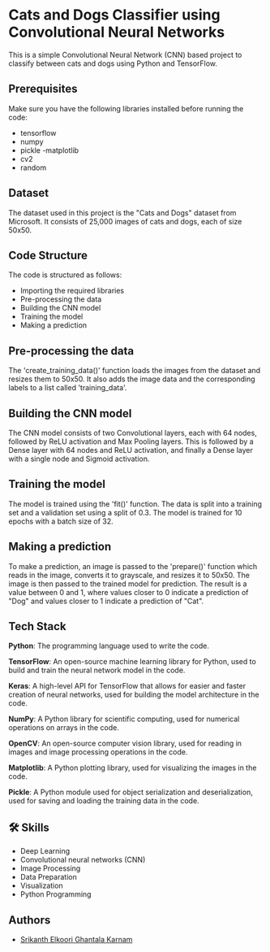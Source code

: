 # Cats and Dogs Classifier using Convolutional Neural Networks

This is a simple Convolutional Neural Network (CNN) based project to classify between cats and dogs using Python and TensorFlow.

## Prerequisites

Make sure you have the following libraries installed before running the code:
- tensorflow
- numpy
- pickle
-matplotlib
- cv2
- random

## Dataset

The dataset used in this project is the "Cats and Dogs" dataset from Microsoft. It consists of 25,000 images of cats and dogs, each of size 50x50.

## Code Structure

The code is structured as follows:
- Importing the required libraries
- Pre-processing the data
- Building the CNN model
- Training the model
- Making a prediction

## Pre-processing the data

The 'create_training_data()' function loads the images from the dataset and resizes them to 50x50. It also adds the image data and the corresponding labels to a list called 'training_data'.

## Building the CNN model

The CNN model consists of two Convolutional layers, each with 64 nodes, followed by ReLU activation and Max Pooling layers. This is followed by a Dense layer with 64 nodes and ReLU activation, and finally a Dense layer with a single node and Sigmoid activation.

## Training the model

The model is trained using the 'fit()' function. The data is split into a training set and a validation set using a split of 0.3. The model is trained for 10 epochs with a batch size of 32.

## Making a prediction

To make a prediction, an image is passed to the 'prepare()' function which reads in the image, converts it to grayscale, and resizes it to 50x50. The image is then passed to the trained model for prediction. The result is a value between 0 and 1, where values closer to 0 indicate a prediction of "Dog" and values closer to 1 indicate a prediction of "Cat".

## Tech Stack

**Python**: The programming language used to write the code.

**TensorFlow**: An open-source machine learning library for Python, used to build and train the neural network model in the code.

**Keras**: A high-level API for TensorFlow that allows for easier and faster creation of neural networks, used for building the model architecture in the code.

**NumPy**: A Python library for scientific computing, used for numerical operations on arrays in the code.

**OpenCV**: An open-source computer vision library, used for reading in images and image processing operations in the code.

**Matplotlib**: A Python plotting library, used for visualizing the images in the code.

**Pickle**: A Python module used for object serialization and deserialization, used for saving and loading the training data in the code.

## 🛠 Skills
- Deep Learning
- Convolutional neural networks (CNN)
- Image Processing
- Data Preparation
- Visualization
- Python Programming

## Authors
- [Srikanth Elkoori Ghantala Karnam](https://www.github.com/S-EGK)
